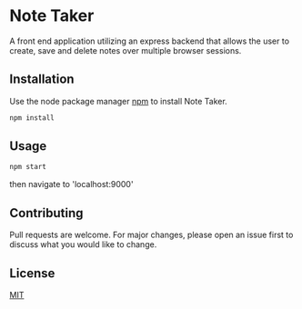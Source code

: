 # Note Taker

A front end application utilizing an express backend that allows the user to create, save and delete notes over multiple browser sessions.

## Installation

Use the node package manager [npm](https://nodejs.org/en/) to install Note Taker.

```bash
npm install
```

## Usage

```node.js
npm start
```
then navigate to 'localhost:9000'

## Contributing

Pull requests are welcome. For major changes, please open an issue first to discuss what you would like to change.

## License

[MIT](https://choosealicense.com/licenses/mit/)
